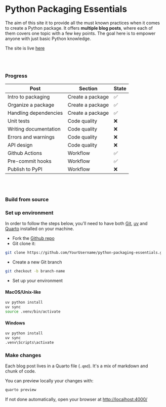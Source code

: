 # Python Packaging Essentials

The aim of this site it to provide all the must known practices when it comes to create a Python package. It offers **multiple blog posts**, where each of them covers one topic with a few key points. The goal here is to empower anyone with just basic Python knowledge.

The site is live [here](#)

<br><br>

### Progress

| Post                  | Section          | State |
| --------------------- | ---------------- | ----- |
| Intro to packaging    | Create a package | ✅    |
| Organize a package    | Create a package | ✅    |
| Handling dependencies | Create a package | ✅    |
| Unit tests            | Code quality     | ❌    |
| Writing documentation | Code quality     | ❌    |
| Errors and warnings   | Code quality     | ❌    |
| API design            | Code quality     | ❌    |
| Github Actions        | Workflow         | ✅    |
| Pre-commit hooks      | Workflow         | ✅    |
| Publish to PyPI       | Workflow         | ❌    |

<br><br>

### Build from source

### Set up environment

In order to follow the steps below, you'll need to have both [Git](https://git-scm.com/downloads), [uv](https://docs.astral.sh/uv/getting-started/installation/) and [Quarto](https://quarto.org/) installed on your machine.

- Fork the [Github repo](https://github.com/yellow-sunflower/python-packaging-essentials/)
- Git clone it:

```bash
git clone https://github.com/YourUsername/python-packaging-essentials.git
```

- Create a new Git branch

```bash
git checkout -b branch-name
```

- Set up your environment

#### MacOS/Unix-like

```bash
uv python install
uv sync
source .venv/bin/activate
```

#### Windows

```bash
uv python install
uv sync
.venv\Scripts\activate
```

### Make changes

Each blog post lives in a Quarto file (`.qmd`). It's a mix of markdown and chunk of code.

You can preview locally your changes with:

```bash
quarto preview
```

If not done automatically, open your browser at [http://localhost:4000/](http://localhost:4000/)
